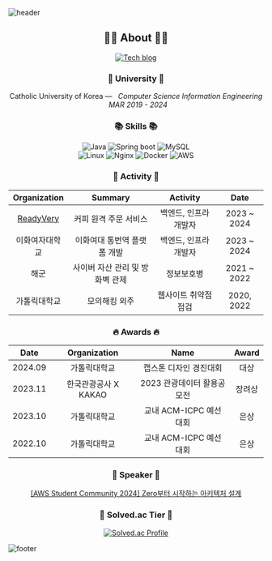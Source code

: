 ![header](https://capsule-render.vercel.app/api?type=slice&color=30A9DE&height=60&section=header)
<div align=center>

 ## 👨‍💻 About 👨‍💻
 
[![Tech blog](http://img.shields.io/badge/-Tech%20blog-black?style=flat&logo=github)](https://marinesnow34.github.io)

### 🏫 University 🏫
<p align="center">
Catholic University of Korea —  &nbsp; <em>Computer Science Information Engineering &nbsp;   MAR  2019 - 2024 </em>
</p>   



### 📚 Skills 📚
<p>
  
  ![Java](https://img.shields.io/badge/java-%23ED8B00.svg?style=flat&logo=openjdk&logoColor=white)
  ![Spring boot](https://img.shields.io/badge/Springboot-%236DB33F.svg?style=flat&logo=spring&logoColor=white)
  ![MySQL](https://img.shields.io/badge/mysql-%2300f.svg?style=flat&logo=mysql&logoColor=white)
  <br/>
  ![Linux](https://img.shields.io/badge/Linux-FCC624?style=flat&logo=linux&logoColor=black)
  ![Nginx](https://img.shields.io/badge/nginx-%23009639.svg?style=flat&logo=nginx&logoColor=white)
  ![Docker](https://img.shields.io/badge/docker-%230db7ed.svg?style=flat&logo=docker&logoColor=white)
  ![AWS](https://img.shields.io/badge/AWS-%23232F3E.svg?style=flat&logo=amazon-aws&logoColor=white)
  <!--![Cloudflare](https://img.shields.io/badge/Cloudflare-F38020?style=flat&logo=Cloudflare&logoColor=white)
  ![GitHub Actions](https://img.shields.io/badge/github%20actions-%232671E5.svg?style=flat&logo=githubactions&logoColor=white) -->
</p>



### 🧩 Activity 🧩

|Organization|Summary|Activity|Date|
|:---:|:---:|:---:|:---:|
|[ReadyVery](https://ready.marinesnow34.com/)|커피 원격 주문 서비스|백엔드, 인프라 개발자|2023 ~ 2024|
|이화여자대학교|이화여대 통번역 플랫폼 개발|백엔드, 인프라 개발자|2023 ~ 2024|
|해군|사이버 자산 관리 및 방화벽 관제|정보보호병|2021 ~ 2022|
|가톨릭대학교|모의해킹 외주|웹사이트 취약점 점검|2020, 2022|

### 🔥 Awards 🔥

|Date|Organization|Name|Award|
|:---:|:---:|:---:|:---:|
|2024.09|가톨릭대학교|캡스톤 디자인 경진대회|대상|
|2023.11|한국관광공사 X KAKAO|2023 관광데이터 활용공모전|장려상|
|2023.10|가톨릭대학교|교내 ACM-ICPC 예선 대회|은상|
|2022.10|가톨릭대학교|교내 ACM-ICPC 예선 대회|은상|


### 🎤 Speaker 🎤

[[AWS Student Community 2024] Zero부터 시작하는 아키텍처 설계](https://img.notionusercontent.com/s3/prod-files-secure%2F124c96e0-e844-4d44-aa13-cbd48aa71d73%2Fa4c34a8b-a024-401c-9a22-5fd17cbcaed6%2Fimage.png/size/w=1420?exp=1746197911&sig=fNnul1OqUn37LQWbHB600QMQZ_EkIgiZZ5gitt4pvvQ&id=1819bb97-9fec-809c-9571-d52b8b330ca6&table=block)

### 🏅 Solved.ac Tier 🏅
[![Solved.ac Profile](http://mazassumnida.wtf/api/v2/generate_badge?boj=marinesnow34)](https://solved.ac/profile/marinesnow34)

</div>

![footer](https://capsule-render.vercel.app/api?type=slice&color=EFDC05&height=40&section=footer)
